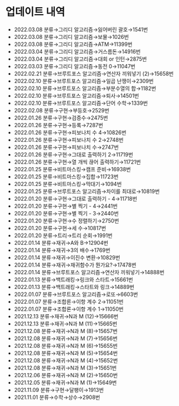 # 업데이트 내역
- 2022.03.08 분류→그리디 알고리즘→잃어버린 괄호→1541번
- 2022.03.08 분류→그리디 알고리즘→보물→1026번
- 2022.03.08 분류→그리디 알고리즘→ATM→11399번
- 2022.03.04 분류→그리디 알고리즘→거스름돈→14916번
- 2022.03.04 분류→그리디 알고리즘→대회 or 인턴→2875번
- 2022.03.03 분류→그리디 알고리즘→동전 0→11047번
- 2022.02.21 분류→브루트포스 알고리즘→연산자 끼워넣기 (2)→15658번
- 2022.02.10 분류→브루트포스 알고리즘→일곱 난쟁이→2309번
- 2022.02.10 분류→브루트포스 알고리즘→부분수열의 합→1182번
- 2022.02.10 분류→브루트포스 알고리즘→퇴사→14501번
- 2022.02.10 분류→브루트포스 알고리즘→단어 수학→1339번
- 2022.02.08 분류→구현→부등호→2529번
- 2022.01.26 분류→구현→검증수→2475번
- 2022.01.26 분류→구현→등록→7287번
- 2022.01.26 분류→구현→피보나치 수 4→10826번
- 2022.01.26 분류→구현→피보나치 수 2→2748번
- 2022.01.26 분류→구현→피보나치 수→2747번
- 2022.01.26 분류→구현→그대로 출력하기 2→11719번
- 2022.01.26 분류→구현→열 개씩 끊어 출력하기→11721번
- 2022.01.25 분류→비트마스킹→캠프 준비→16938번
- 2022.01.25 분류→비트마스킹→집합→11723번
- 2022.01.25 분류→비트마스킹→막대기→1094번
- 2022.01.25 분류→브루트포스 알고리즘→차이를 최대로→10819번
- 2022.01.20 분류→구현→그대로 출력하기 - 4→11718번
- 2022.01.20 분류→구현→별 찍기 - 4→2441번
- 2022.01.20 분류→구현→별 찍기 - 3→2440번
- 2022.01.20 분류→구현→수 정렬하기→2750번
- 2022.01.20 분류→구현→세 수→10817번
- 2022.01.20 분류→트리→트리 순회→1991번
- 2022.01.14 분류→재귀→A와 B→12904번
- 2022.01.14 분류→재귀→3의 배수→1769번
- 2022.01.14 분류→재귀→이진수 변환→10829번
- 2022.01.14 분류→재귀→재귀함수가 뭔가요?→17478번
- 2022.01.14 분류→브루트포스 알고리즘→연산자 끼워넣기→14888번
- 2022.01.13 분류→백트래킹→링크와 스타트→15661번
- 2022.01.13 분류→백트래킹→스타트와 링크→14889번
- 2022.01.07 분류→브루트포스 알고리즘→로또→6603번
- 2022.01.07 분류→조합론→이항 계수 2→11051번
- 2022.01.07 분류→조합론→이항 계수 1→11050번
- 2021.12.13 분류→재귀→N과 M (12)→15666번
- 2021.12.13 분류→재귀→N과 M (11)→15665번
- 2021.12.08 분류→재귀→N과 M (8)→15657번
- 2021.12.08 분류→재귀→N과 M (7)→15656번
- 2021.12.08 분류→재귀→N과 M (6)→15655번
- 2021.12.08 분류→재귀→N과 M (5)→15654번
- 2021.12.08 분류→재귀→N과 M (4)→15652번
- 2021.12.08 분류→재귀→N과 M (3)→15651번
- 2021.12.06 분류→재귀→N과 M (2)→15650번
- 2021.12.05 분류→재귀→N과 M (1)→15649번
- 2021.11.09 분류→구현→달팽이→1913번
- 2021.11.01 분류→수학→상수→2908번
